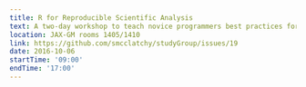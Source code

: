 ```yaml
---
title: R for Reproducible Scientific Analysis
text: A two-day workshop to teach novice programmers best practices for using R for data analysis.
location: JAX-GM rooms 1405/1410
link: https://github.com/smcclatchy/studyGroup/issues/19
date: 2016-10-06
startTime: '09:00'
endTime: '17:00'
---
```

